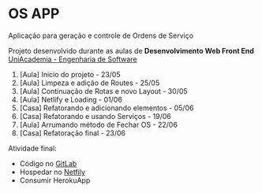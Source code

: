 # OS APP

Aplicação para geração e controle de Ordens de Serviço

Projeto desenvolvido durante as aulas de **Desenvolvimento Web Front End**  
[UniAcademia - Engenharia de Software](https://www.uniacademia.edu.br/curso/engenharia-de-software)

1. [Aula] Inicio do projeto - 23/05
2. [Aula] Limpeza e adição de Routes - 25/05
3. [Aula] Continuação de Rotas e novo Layout - 30/05
4. [Aula] Netlify e Loading - 01/06
5. [Casa] Refatorando e adicionando elementos - 05/06
6. [Casa] Refatorando e usando Serviços - 19/06
7. [Aula] Arrumando método de Fechar OS - 22/06
8. [Casa] Refatoração final - 23/06

Atividade final:
- Código no [GitLab](https://gitlab.com/aula-daves/uniacademia/2022-1/laura/os-app)
- Hospedar no [Netfily](https://app.netlify.com/sites/os-app-forclass/overview)
- Consumir HerokuApp
